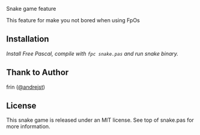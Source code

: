 Snake game feature

This feature for make you not bored when using FpOs

## Installation

_Install Free Pascal, compile with `fpc snake.pas` and run snake binary._

## Thank to Author

frin ([@andrejst](https://twitter.com/andrejst))

## License

This snake game is released under an MIT license. See top of snake.pas for more information.
